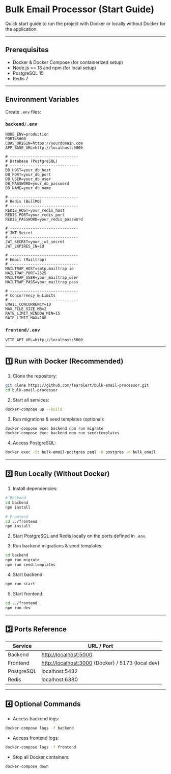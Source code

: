 <!-- @format -->

# Bulk Email Processor (Start Guide)

Quick start guide to run the project with Docker or locally without Docker for the application.

---

## Prerequisites

- Docker & Docker Compose (for containerized setup)
- Node.js >= 18 and npm (for local setup)
- PostgreSQL 15
- Redis 7

---

## Environment Variables

Create `.env` files:

### `backend/.env`

```env
NODE_ENV=production
PORT=5000
CORS_ORIGIN=https://yourdomain.com
APP_BASE_URL=http://localhost:5000

# ------------------------------
# Database (PostgreSQL)
# ------------------------------
DB_HOST=your_db_host
DB_PORT=your_db_port
DB_USER=your_db_user
DB_PASSWORD=your_db_password
DB_NAME=your_db_name

# ------------------------------
# Redis (BullMQ)
# ------------------------------
REDIS_HOST=your_redis_host
REDIS_PORT=your_redis_port
REDIS_PASSWORD=your_redis_password

# ------------------------------
# JWT Secret
# ------------------------------
JWT_SECRET=your_jwt_secret
JWT_EXPIRES_IN=1d

# ------------------------------
# Email (Mailtrap)
# ------------------------------
MAILTRAP_HOST=smtp.mailtrap.io
MAILTRAP_PORT=2525
MAILTRAP_USER=your_mailtrap_user
MAILTRAP_PASS=your_mailtrap_pass

# ------------------------------
# Concurrency & Limits
# ------------------------------
EMAIL_CONCURRENCY=10
MAX_FILE_SIZE_MB=2
RATE_LIMIT_WINDOW_MIN=15
RATE_LIMIT_MAX=100
```

### `frontend/.env`

```env
VITE_API_URL=http://localhost:5000
```

---

## 1️⃣ Run with Docker (Recommended)

1. Clone the repository:

```bash
git clone https://github.com/fearalert/bulk-email-processor.git
cd bulk-email-processor
```

2. Start all services:

```bash
docker-compose up --build
```

3. Run migrations & seed templates (optional):

```bash
docker-compose exec backend npm run migrate
docker-compose exec backend npm run seed:templates
```

4. Access PostgreSQL:

```bash
docker exec -it bulk-email-postgres psql -U postgres -d bulk_email
```

---

## 2️⃣ Run Locally (Without Docker)

1. Install dependencies:

```bash
# Backend
cd backend
npm install

# Frontend
cd ../frontend
npm install
```

2. Start PostgreSQL and Redis locally on the ports defined in `.env`.

3. Run backend migrations & seed templates:

```bash
cd backend
npm run migrate
npm run seed:templates
```

4. Start backend:

```bash
npm run start
```

5. Start frontend:

```bash
cd ../frontend
npm run dev
```

---

## 3️⃣ Ports Reference

| Service    | URL / Port                                                                 |
| ---------- | -------------------------------------------------------------------------- |
| Backend    | [http://localhost:5000](http://localhost:5000)                             |
| Frontend   | [http://localhost:3000](http://localhost:3000) (Docker) / 5173 (local dev) |
| PostgreSQL | localhost:5432                                                             |
| Redis      | localhost:6380                                                             |

---

## 4️⃣ Optional Commands

- Access backend logs:

```bash
docker-compose logs -f backend
```

- Access frontend logs:

```bash
docker-compose logs -f frontend
```

- Stop all Docker containers:

```bash
docker-compose down
```
